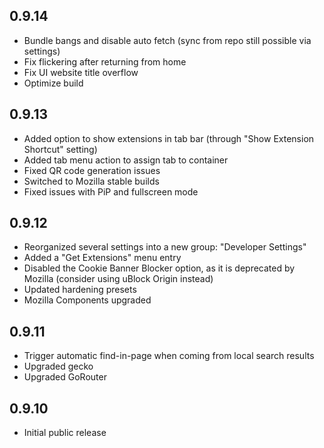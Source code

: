 ## 0.9.14

* Bundle bangs and disable auto fetch (sync from repo still possible via settings)
* Fix flickering after returning from home
* Fix UI website title overflow
* Optimize build

## 0.9.13

* Added option to show extensions in tab bar (through "Show Extension Shortcut" setting)
* Added tab menu action to assign tab to container
* Fixed QR code generation issues
* Switched to Mozilla stable builds
* Fixed issues with PiP and fullscreen mode

## 0.9.12

* Reorganized several settings into a new group: "Developer Settings"
* Added a "Get Extensions" menu entry
* Disabled the Cookie Banner Blocker option, as it is deprecated by Mozilla (consider using uBlock Origin instead)
* Updated hardening presets
* Mozilla Components upgraded

## 0.9.11

* Trigger automatic find-in-page when coming from local search results
* Upgraded gecko
* Upgraded GoRouter

## 0.9.10

* Initial public release